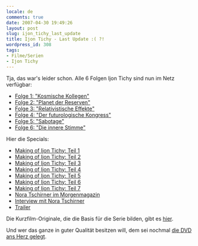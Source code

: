 ```yaml
---
locale: de
comments: true
date: 2007-04-30 19:49:26
layout: post
slug: ijon_tichy_last_update
title: Ijon Tichy - Last Update :( ?!
wordpress_id: 308
tags:
- Filme/Serien
- Ijon Tichy
---
```


Tja, das war's leider schon. Alle 6 Folgen Ijon Tichy sind nun im Netz verfügbar:

* [Folge 1: "Kosmische Kollegen"](http://rstreaming.zdf.de/zdf/300/070316_raumpilot.ram)
* [Folge 2: "Planet der Reserven"](http://rstreaming.zdf.de/zdf/300/070322_tichy_2_dkf.ram)
* [Folge 3: "Relativistische Effekte"](http://rstreaming.zdf.de/zdf/300/070327_tichy_folge3_dkf.ram)
* [Folge 4: "Der futurologische Kongress"](http://rstreaming.zdf.de/zdf/300/070411_tichy_folge4_dkf.ram)
* [Folge 5: "Sabotage"](http://rstreaming.zdf.de/zdf/300/070411_tichy_folge5_dkf.ram)
* [Folge 6: "Die innere Stimme"](http://rstreaming.zdf.de/zdf/300/070411_tichy_folge6_dkf.ram)

Hier die Specials:

  * [Making of Ijon Tichy: Teil 1](http://rstreaming.zdf.de/zdf/300/070327_makingtichy_1_dkf.ram)
  * [Making of Ijon Tichy: Teil 2](http://rstreaming.zdf.de/zdf/300/070327_makingtichy_3_dkf.ram)
  * [Making of Ijon Tichy: Teil 3](http://rstreaming.zdf.de/zdf/300/070327_makingtichy_5_dkf.ram)
  * [Making of Ijon Tichy: Teil 4](http://rstreaming.zdf.de/zdf/300/070327_makingtichy_2_dkf.ram)
  * [Making of Ijon Tichy: Teil 5](http://rstreaming.zdf.de/zdf/300/070327_makingtichy_4_dkf.ram)
  * [Making of Ijon Tichy: Teil 6](http://rstreaming.zdf.de/zdf/300/070327_makingtichy_6_dkf.ram)
  * [Making of Ijon Tichy: Teil 7](http://rstreaming.zdf.de/zdf/300/070327_makingtichy_7_dkf.ram)
  * [Nora Tschirner im Morgenmagazin](http://rstreaming.zdf.de/zdf/300/070423_tschirner__mom.ram)
  * [Interview mit Nora Tschirner](http://rstreaming.zdf.de/zdf/300/nora_tschirner.ram)
  * [Trailer](http://rstreaming.zdf.de/zdf/300/060908_tichy.ram) 

Die Kurzfilm-Originale, die die Basis für die Serie bilden, gibt es
[hier](http://www.bildwerke-berlin.de/index.html).

Und wer das ganze in guter Qualität besitzen will, dem sei nochmal
[die DVD ans Herz gelegt](http://www.amazon.de/gp/product/B000NVLHYE?ie=UTF8&tag=wannawork-21&linkCode=as2&camp=1638&creative=6742&creativeASIN=B000NVLHYE).
